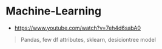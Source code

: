 # Machine-Learning

- https://www.youtube.com/watch?v=7eh4d6sabA0
> Pandas, few df attributes, 
> sklearn, 
> desiciontree model
